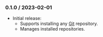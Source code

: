 ### 0.1.0 / 2023-02-01

* Initial release:
  * Supports installing any [Git][git] repository.
  * Manages installed repositories.

[git]: https://git-scm.com/
